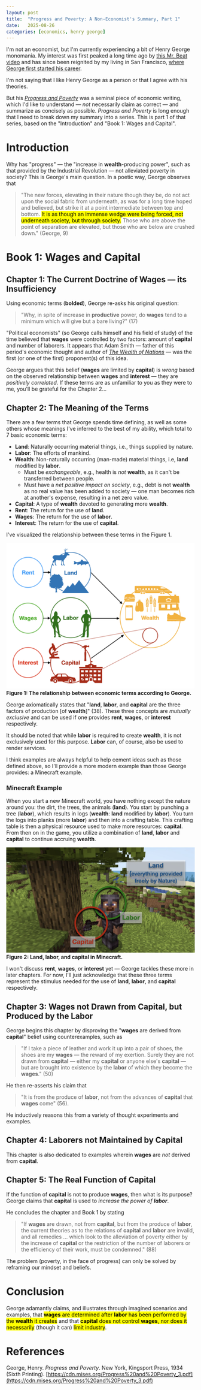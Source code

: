 ```yaml
---
layout: post
title:  "Progress and Poverty: A Non-Economist's Summary, Part 1"
date:   2025-08-26
categories: [economics, henry george]
---
```

I'm not an economist, but I'm currently experiencing a bit of Henry George monomania. My interest was first peaked a long time ago by [this Mr. Beat video](youtube.com/watch?si=m5CZPiAff_MvaVD3&v=6c5xjlmLfAw&feature=youtu.be) and has since been reignited by my living in San Francisco, [where George first started his career](https://en.wikipedia.org/wiki/Henry_George#Personal_life).

I'm not saying that I like Henry George as a person or that I agree with his theories.

But his [_Progress and Poverty_](https://en.wikipedia.org/wiki/Progress_and_Poverty) was a seminal piece of economic writing, which I'd like to understand &mdash; _not_ necessarily claim as correct &mdash; and summarize as concisely as possible. _Progress and Poverty_ is long enough that I need to break down my summary into a series. This is part 1 of that series, based on the "Introduction" and "Book 1: Wages and Capital".

# Introduction
Why has "progress" &mdash; the "increase in **wealth**-producing power", such as that provided by the Industrial Revolution &mdash; not alleviated poverty in society? This is George's main question. In a poetic way, George observes that
> "The new forces, elevating in their nature though they be, do not act upon the social fabric from underneath, as was for a long time hoped and believed, but strike it at a point intermediate between top and bottom. <mark>It is as though an immense wedge were being forced, not underneath society, but through society.</mark> Those who are above the point of separation are elevated, but those who are below are crushed down." (George, 9)

# Book 1: Wages and Capital
## Chapter 1: The Current Doctrine of Wages &mdash; its Insufficiency
Using economic terms (**bolded**), George re-asks his original question:
> "Why, in spite of increase in **productive** power, do **wages** tend to a minimum which will give but a bare living?" (17)

"Political economists" (so George calls himself and his field of study) of the time believed that **wages** were controlled by two factors: amount of **capital** and number of laborers. It appears that Adam Smith &mdash; father of this period's economic thought and author of [_The Wealth of Nations_](https://en.wikipedia.org/wiki/The_Wealth_of_Nations) &mdash; was the first (or one of the first) proponent(s) of this idea.

George argues that this belief (**wages** are limited by **capital**) is _wrong_ based on the observed relationship between **wages** and **interest** &mdash; they are _positively correlated_. If these terms are as unfamiliar to you as they were to me, you'll be grateful for the Chapter 2...

## Chapter 2: The Meaning of the Terms
There are a few terms that George spends time defining, as well as some others whose meanings I've inferred to the best of my ability, which total to 7 basic economic terms:

- **Land**: Naturally occurring material things, i.e., things supplied by nature.
- **Labor**: The efforts of mankind.
- **Wealth**: Non-naturally occurring (man-made) material things, i.e, **land** modified by **labor**.
    - Must be _exchangeable_, e.g., health is _not_ **wealth**, as it can't be transferred between people.
    - Must have a _net positive impact on society_, e.g., debt is not **wealth** as no real value has been added to society &mdash; one man becomes rich at another's expense, resulting in a net zero value.
- **Capital**: A type of **wealth** devoted to generating more **wealth**.
- **Rent**: The return for the use of **land**.
- **Wages**: The return for the use of **labor**.
- **Interest**: The return for the use of **capital**.

I've visualized the relationship between these terms in the Figure 1.

![Economic terms](/assets/img/henry_george_part_one__economic_terms.png) **Figure 1: The relationship between economic terms according to George.**

George axiomatically states that "**land**, **labor**, and **capital** are the three factors of production [of **wealth**]" (38). These three concepts are _mutually exclusive_ and can be used if one provides **rent**, **wages**, or **interest** respectively.

It should be noted that while **labor** is required to create **wealth**, it is not exclusively used for this purpose. **Labor** can, of course, also be used to render services.

I think examples are always helpful to help cement ideas such as those defined above, so I'll provide a more modern example than those George provides: a Minecraft example.

### Minecraft Example

When you start a new Minecraft world, you have nothing except the nature around you: the dirt, the trees, the animals (**land**). You start by punching a tree (**labor**), which results in logs (**wealth**: **land** modified by **labor**). You turn the logs into planks (more **labor**) and then into a crafting table. This crafting table is then a physical resource used to make more resources: **capital**. From then on in the game, you utilize a combination of **land**, **labor** and **capital** to continue accruing **wealth**.

![Minecraft example](/assets/img/henry_george_part_one__minecraft_example.png) **Figure 2: Land, labor, and capital in Minecraft.**

I won't discuss **rent**, **wages**, or **interest** yet &mdash; George tackles these more in later chapters. For now, I'll just acknowledge that these three terms represent the stimulus needed for the use of **land**, **labor**, and **capital** respectively.

## Chapter 3: Wages not Drawn from Capital, but Produced by the Labor

George begins this chapter by disproving the "**wages** are derived from **capital**" belief using counterexamples, such as

> "If I take a piece of leather and work it up into a pair of shoes, the shoes are my **wages** &mdash; the reward of my exertion. Surely they are not drawn from **capital** &mdash; either my **capital** or anyone else's **capital** &mdash; but are brought into existence by the **labor** of which they become the **wages**." (50)

He then re-asserts his claim that

> "It is from the produce of **labor**, not from the advances of **capital** that **wages** come" (56).

He inductively reasons this from a variety of thought experiments and examples.

## Chapter 4: Laborers not Maintained by Capital

This chapter is also dedicated to examples wherein **wages** are _not_ derived from **capital**.

## Chapter 5: The Real Function of Capital

If the function of **capital** is not to produce **wages**, then what is its purpose? George claims that **capital** is used to _increase the power of **labor**_.

He concludes the chapter and Book 1 by stating

> "If **wages** are drawn, not from **capital**, but from the produce of **labor**, the current theories as to the relations of **capital** and **labor** are invalid, and all remedies ... which look to the alleviation of poverty either by the increase of **capital** or the restriction of the number of laborers or the efficiency of their work, must be condemned." (88)

The problem (poverty, in the face of progress) can only be solved by reframing our mindset and beliefs.

# Conclusion
George adamantly claims, and illustrates through imagined scenarios and examples, that <mark><strong>wages</strong> are determined after <strong>labor</strong> has been performed by the <strong>wealth</strong> it creates</mark> and that <mark><strong>capital</strong> does not control <strong>wages</strong>, nor does it necessarily</mark> (though it can) <mark>limit industry</mark>.

# References
George, Henry. _Progress and Poverty_. New York, Kingsport Press, 1934 (Sixth Printing). [https://cdn.mises.org/Progress%20and%20Poverty_3.pdf](https://cdn.mises.org/Progress%20and%20Poverty_3.pdf)
